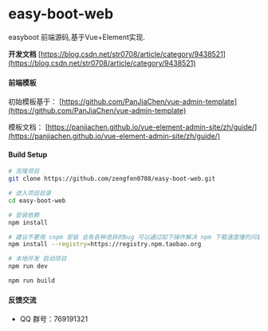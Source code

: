 # easy-boot-web

easyboot 前端源码,基于Vue+Element实现.

**开发文档**  [https://blog.csdn.net/str0708/article/category/9438521](https://blog.csdn.net/str0708/article/category/9438521)<br/>

#### 前端模板

初始模板基于： [https://github.com/PanJiaChen/vue-admin-template](https://github.com/PanJiaChen/vue-admin-template)

模板文档： [https://panjiachen.github.io/vue-element-admin-site/zh/guide/](https://panjiachen.github.io/vue-element-admin-site/zh/guide/)

#### Build Setup
``` bash
# 克隆项目
git clone https://github.com/zengfen0708/easy-boot-web.git

# 进入项目目录
cd easy-boot-web

# 安装依赖
npm install

# 建议不要用 cnpm 安装 会有各种诡异的bug 可以通过如下操作解决 npm 下载速度慢的问题
npm install --registry=https://registry.npm.taobao.org

# 本地开发 启动项目
npm run dev

npm run build
```

#### 反馈交流

- QQ 群号：769191321